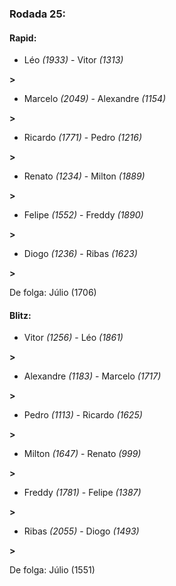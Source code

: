 ### Rodada 25:

#### Rapid:

* Léo *(1933)*     -     Vitor *(1313)*

 **>** 
* Marcelo *(2049)*     -     Alexandre *(1154)*

 **>** 
* Ricardo *(1771)*     -     Pedro *(1216)*

 **>** 
* Renato *(1234)*     -     Milton *(1889)*

 **>** 
* Felipe *(1552)*     -     Freddy *(1890)*

 **>** 
* Diogo *(1236)*     -     Ribas *(1623)*

 **>** 

De folga: Júlio (1706)

#### Blitz:

* Vitor *(1256)*     -     Léo *(1861)*

 **>** 
* Alexandre *(1183)*     -     Marcelo *(1717)*

 **>** 
* Pedro *(1113)*     -     Ricardo *(1625)*

 **>** 
* Milton *(1647)*     -     Renato *(999)*

 **>** 
* Freddy *(1781)*     -     Felipe *(1387)*

 **>** 
* Ribas *(2055)*     -     Diogo *(1493)*

 **>** 

De folga: Júlio (1551)

